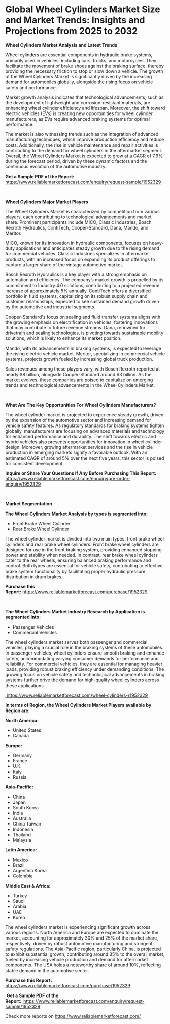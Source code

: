 <p><h1>Global Wheel Cylinders Market Size and Market Trends: Insights and Projections from 2025 to 2032</h1></p><p><strong>Wheel Cylinders Market Analysis and Latest Trends</strong></p>
<p><p>Wheel cylinders are essential components in hydraulic brake systems, primarily used in vehicles, including cars, trucks, and motorcycles. They facilitate the movement of brake shoes against the braking surface, thereby providing the necessary friction to stop or slow down a vehicle. The growth of the Wheel Cylinders Market is significantly driven by the increasing demand for automobiles globally, alongside the rising focus on vehicle safety and performance.</p><p>Market growth analysis indicates that technological advancements, such as the development of lightweight and corrosion-resistant materials, are enhancing wheel cylinder efficiency and lifespan. Moreover, the shift toward electric vehicles (EVs) is creating new opportunities for wheel cylinder manufacturers, as EVs require advanced braking systems for optimal performance.</p><p>The market is also witnessing trends such as the integration of advanced manufacturing techniques, which improve production efficiency and reduce costs. Additionally, the rise in vehicle maintenance and repair activities is contributing to the demand for wheel cylinders in the aftermarket segment. Overall, the Wheel Cylinders Market is expected to grow at a CAGR of 7.9% during the forecast period, driven by these dynamic factors and the continuous evolution of the automotive industry.</p></p>
<p><strong>Get a Sample PDF of the Report:&nbsp;</strong> <a href="https://www.reliablemarketforecast.com/enquiry/request-sample/1952329?utm_campaign=2800&utm_medium=2&utm_source=Github&utm_content=ia&utm_term=30032025&utm_id=wheel-cylinders">https://www.reliablemarketforecast.com/enquiry/request-sample/1952329</a></p>
<p>&nbsp;</p>
<p><strong>Wheel Cylinders Major Market Players</strong></p>
<p><p>The Wheel Cylinders Market is characterized by competition from various players, each contributing to technological advancements and market share. Prominent participants include MICO, Classic Industries, Bosch Rexroth Hydraulics, ContiTech, Cooper-Standard, Dana, Mando, and Meritor.</p><p>MICO, known for its innovation in hydraulic components, focuses on heavy-duty applications and anticipates steady growth due to the rising demand for commercial vehicles. Classic Industries specializes in aftermarket products, with an increased focus on expanding its product offerings to capture a larger share of the vintage automotive market.</p><p>Bosch Rexroth Hydraulics is a key player with a strong emphasis on automation and efficiency. The company’s market growth is propelled by its commitment to Industry 4.0 solutions, contributing to a projected revenue increase of approximately 5% annually. ContiTech offers a diversified portfolio in fluid systems, capitalizing on its robust supply chain and customer relationships, expected to see sustained demand growth driven by the automotive and industrial segments.</p><p>Cooper-Standard's focus on sealing and fluid transfer systems aligns with the growing emphasis on electrification in vehicles, fostering innovations that may contribute to future revenue streams. Dana, renowned for drivetrain and sealing technologies, is pivoting towards sustainable mobility solutions, which is likely to enhance its market position.</p><p>Mando, with its advancements in braking systems, is expected to leverage the rising electric vehicle market. Meritor, specializing in commercial vehicle systems, projects growth fueled by increasing global truck production. </p><p>Sales revenues among these players vary, with Bosch Rexroth reported at nearly $8 billion, alongside Cooper-Standard around $3 billion. As the market evolves, these companies are poised to capitalize on emerging trends and technological advancements in the Wheel Cylinders Market.</p></p>
<p>&nbsp;</p>
<p><strong>What Are The Key Opportunities For Wheel Cylinders Manufacturers?</strong></p>
<p><p>The wheel cylinder market is projected to experience steady growth, driven by the expansion of the automotive sector and increasing demand for vehicle safety features. As regulatory standards for braking systems tighten globally, manufacturers are focusing on advanced materials and technology for enhanced performance and durability. The shift towards electric and hybrid vehicles also presents opportunities for innovation in wheel cylinder design. Moreover, growing aftermarket services and the rise in vehicle production in emerging markets signify a favorable outlook. With an estimated CAGR of around 5% over the next five years, this sector is poised for consistent development.</p></p>
<p><strong>Inquire or Share Your Questions If Any Before Purchasing This Report:</strong> <a href="https://www.reliablemarketforecast.com/enquiry/pre-order-enquiry/1952329?utm_campaign=2800&utm_medium=2&utm_source=Github&utm_content=ia&utm_term=30032025&utm_id=wheel-cylinders">https://www.reliablemarketforecast.com/enquiry/pre-order-enquiry/1952329</a></p>
<p>&nbsp;</p>
<p><strong>Market Segmentation</strong></p>
<p><strong>The Wheel Cylinders Market Analysis by types is segmented into:</strong></p>
<p><ul><li>Front Brake Wheel Cylinder</li><li>Rear Brake Wheel Cylinder</li></ul></p>
<p><p>The wheel cylinder market is divided into two main types: front brake wheel cylinders and rear brake wheel cylinders. Front brake wheel cylinders are designed for use in the front braking system, providing enhanced stopping power and stability when needed. In contrast, rear brake wheel cylinders cater to the rear wheels, ensuring balanced braking performance and control. Both types are essential for vehicle safety, contributing to effective brake system functionality by facilitating proper hydraulic pressure distribution in drum brakes.</p></p>
<p><strong>Purchase this Report:&nbsp;</strong><a href="https://www.reliablemarketforecast.com/purchase/1952329?utm_campaign=2800&utm_medium=2&utm_source=Github&utm_content=ia&utm_term=30032025&utm_id=wheel-cylinders">https://www.reliablemarketforecast.com/purchase/1952329</a></p>
<p>&nbsp;</p>
<p><strong>The Wheel Cylinders Market Industry Research by Application is segmented into:</strong></p>
<p><ul><li>Passenger Vehicles</li><li>Commercial Vehicles</li></ul></p>
<p><p>The wheel cylinders market serves both passenger and commercial vehicles, playing a crucial role in the braking systems of these automobiles. In passenger vehicles, wheel cylinders ensure smooth braking and enhance safety, accommodating varying consumer demands for performance and reliability. For commercial vehicles, they are essential for managing heavier loads, providing robust braking efficiency under demanding conditions. The growing focus on vehicle safety and technological advancements in braking systems further drive the demand for high-quality wheel cylinders across these applications.</p></p>
<p><a href="https://www.reliablemarketforecast.com/wheel-cylinders-r1952329?utm_campaign=2800&utm_medium=2&utm_source=Github&utm_content=ia&utm_term=30032025&utm_id=wheel-cylinders">&nbsp;https://www.reliablemarketforecast.com/wheel-cylinders-r1952329</a></p>
<p><strong>In terms of Region, the Wheel Cylinders Market Players available by Region are:</strong></p>
<p>
    <p> <strong> North America: </strong>
        <ul>
            <li>United States</li>
            <li>Canada</li>
        </ul>
        </p> 
    <p> <strong> Europe: </strong>
        <ul>
            <li>Germany</li>
            <li>France</li>
            <li>U.K.</li>
            <li>Italy</li>
            <li>Russia</li>
        </ul>
        </p> 
    <p> <strong> Asia-Pacific: </strong>
        <ul>
            <li>China</li>
            <li>Japan</li>
            <li>South Korea</li>
            <li>India</li>
            <li>Australia</li>
            <li>China Taiwan</li>
            <li>Indonesia</li>
            <li>Thailand</li>
            <li>Malaysia</li>
        </ul>
        </p> 
    <p> <strong> Latin America: </strong>
        <ul>
            <li>Mexico</li>
            <li>Brazil</li>
            <li>Argentina Korea</li>
            <li>Colombia</li>
        </ul>
        </p> 
    <p> <strong> Middle East & Africa: </strong>
        <ul>
            <li>Turkey</li>
            <li>Saudi</li>
            <li>Arabia</li>
            <li>UAE</li>
            <li>Korea</li>
        </ul>
    </p>
    </p>
<p><p>The wheel cylinders market is experiencing significant growth across various regions. North America and Europe are expected to dominate the market, accounting for approximately 30% and 25% of the market share, respectively, driven by robust automotive manufacturing and stringent safety regulations. The Asia-Pacific region, particularly China, is projected to exhibit substantial growth, contributing around 35% to the overall market, fueled by increasing vehicle production and demand for aftermarket components. The USA holds a noteworthy share of around 10%, reflecting stable demand in the automotive sector.</p></p>
<p><strong>Purchase this Report: </strong><a href="https://www.reliablemarketforecast.com/purchase/1952329?utm_campaign=2800&utm_medium=2&utm_source=Github&utm_content=ia&utm_term=30032025&utm_id=wheel-cylinders">https://www.reliablemarketforecast.com/purchase/1952329</a></p>
<p>&nbsp;<strong>Get a Sample PDF of the Report:&nbsp;&nbsp;</strong><a href="https://www.reliablemarketforecast.com/enquiry/request-sample/1952329?utm_campaign=2800&utm_medium=2&utm_source=Github&utm_content=ia&utm_term=30032025&utm_id=wheel-cylinders">https://www.reliablemarketforecast.com/enquiry/request-sample/1952329</a></p>
<p><strong></strong></p>
<p>Check more reports on <a href="https://www.reliablemarketforecast.com/?utm_campaign=2800&utm_medium=2&utm_source=Github&utm_content=ia&utm_term=30032025&utm_id=wheel-cylinders">https://www.reliablemarketforecast.com/</a></p>